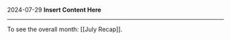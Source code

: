2024-07-29
__Insert Content Here__
_______________________
To see the overall month: [[July Recap]].
